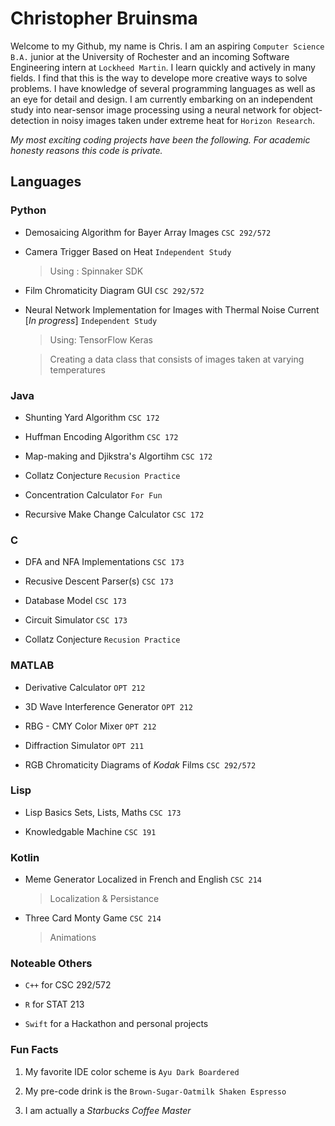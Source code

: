 # Christopher Bruinsma 

Welcome to my Github, my name is Chris. I am an aspiring ```Computer Science B.A.``` junior at the University of Rochester and an incoming Software Engineering intern at ```Lockheed Martin```.  I learn quickly and actively in many fields. I find that this is the way to develope more creative ways to solve problems. 
I have knowledge of several programming languages as well as an eye for detail and design. 
I am currently embarking on an independent study into near-sensor image processing using a neural network for object-detection in noisy images taken under extreme heat for ```Horizon Research```.

*My most exciting coding projects have been the following.* 
*For academic honesty reasons this code is private.*

## Languages 


### Python

- Demosaicing Algorithm for Bayer Array Images ```CSC 292/572```

- Camera Trigger Based on Heat ```Independent Study```
  > Using : Spinnaker SDK

- Film Chromaticity Diagram GUI ```CSC 292/572```

- Neural Network Implementation for Images with Thermal Noise Current [*In progress*] ```Independent Study```
  > Using: TensorFlow Keras
  
  > Creating a data class that consists of images taken at varying temperatures

### Java

- Shunting Yard Algorithm ```CSC 172```

- Huffman Encoding Algorithm ```CSC 172```

- Map-making and Djikstra's Algortihm ```CSC 172```

- Collatz Conjecture ```Recusion Practice```

- Concentration Calculator ```For Fun```

- Recursive Make Change Calculator ```CSC 172```


### C

- DFA and NFA Implementations ```CSC 173```

- Recusive Descent Parser(s) ```CSC 173```

- Database Model ```CSC 173```

- Circuit Simulator ```CSC 173```

- Collatz Conjecture ```Recusion Practice```


### MATLAB

- Derivative Calculator ```OPT 212```

- 3D Wave Interference Generator ```OPT 212```

- RBG - CMY Color Mixer ```OPT 212```

- Diffraction Simulator ```OPT 211```

- RGB Chromaticity Diagrams of *Kodak* Films ```CSC 292/572```


### Lisp

- Lisp Basics Sets, Lists, Maths ```CSC 173```

- Knowledgable Machine ```CSC 191```


### Kotlin
- Meme Generator Localized in French and English ```CSC 214```
  > Localization & Persistance

- Three Card Monty Game ```CSC 214```
  > Animations



### Noteable Others  
- ```C++``` for CSC 292/572  

- ```R``` for STAT 213 

- ```Swift``` for a Hackathon and personal projects

### Fun Facts
1. My favorite IDE color scheme is ```Ayu Dark Boardered```


2. My pre-code drink is the ```Brown-Sugar-Oatmilk Shaken Espresso```

3. I am actually a *Starbucks Coffee Master*

